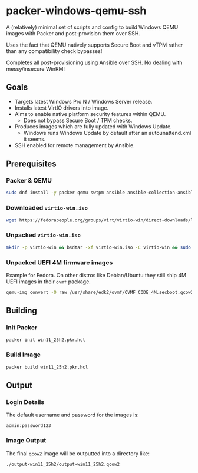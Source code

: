 # packer-windows-qemu-ssh

A (relatively) minimal set of scripts and config to build Windows QEMU images with Packer and post-provision them over SSH.

Uses the fact that QEMU natively supports Secure Boot and vTPM rather than any compatibility check bypasses!

Completes all post-provisioning using Ansible over SSH. No dealing with messy/insecure WinRM!

## Goals
* Targets latest Windows Pro N / Windows Server release.
* Installs latest VirtIO drivers into image.
* Aims to enable native platform security features within QEMU.
  * Does not bypass Secure Boot / TPM checks.
* Produces images which are fully updated with Windows Update.
  * Windows runs Windows Update by default after an autounattend.xml it seems.
* SSH enabled for remote management by Ansible.

## Prerequisites
### Packer & QEMU
```sh
sudo dnf install -y packer qemu swtpm ansible ansible-collection-ansible-windows
```

### Downloaded `virtio-win.iso`
```sh
wget https://fedorapeople.org/groups/virt/virtio-win/direct-downloads/latest-virtio/virtio-win.iso
```

### Unpacked `virtio-win.iso`
```sh
mkdir -p virtio-win && bsdtar -xf virtio-win.iso -C virtio-win && sudo find virtio-win/ -type d -exec chmod u+rwx {} \;
```

### Unpacked UEFI 4M firmware images
Example for Fedora. On other distros like Debian/Ubuntu they still ship 4M UEFI images in their `ovmf` package.
```sh
qemu-img convert -O raw /usr/share/edk2/ovmf/OVMF_CODE_4M.secboot.qcow2 OVMF_CODE_4M.secboot.fd && qemu-img convert -O raw /usr/share/edk2/ovmf/OVMF_VARS_4M.secboot.qcow2 OVMF_VARS_4M.secboot.fd
```

## Building

### Init Packer
```sh
packer init win11_25h2.pkr.hcl
```

### Build Image
```sh
packer build win11_25h2.pkr.hcl
```

## Output

### Login Details
The default username and password for the images is:

```text
admin:password123
```

### Image Output
The final `qcow2` image will be outputted into a directory like:
```text
./output-win11_25h2/output-win11_25h2.qcow2
```
